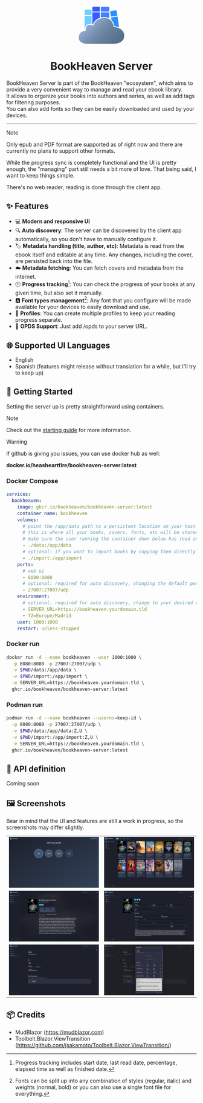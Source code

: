 <p align="center">
  <img src="wwwroot/img/logo.svg" alt="BookHeaven Logo" width="120" />
</p>

<h1 align="center">BookHeaven Server</h1>

BookHeaven Server is part of the BookHeaven "ecosystem", which aims to provide a very convenient way to manage and read your ebook library.<br/>
It allows to organize your books into authors and series, as well as add tags for filtering purposes.<br/>
You can also add fonts so they can be easily downloaded and used by your devices.

---

> [!NOTE]
> Only epub and PDF format are supported as of right now and there are currently no plans to support other formats.
> 
> While the progress sync is completely functional and the UI is pretty enough, the "managing" part still needs a bit more of love. That being said, I want to keep things simple.
> 
> There's no web reader, reading is done through the client app.

## :sparkles: Features
- :computer: **Modern and responsive UI**
- :mag: **Auto discovery**: The server can be discovered by the client app automatically, so you don't have to manually configure it.
- :label: **Metadata handling (title, author, etc)**: Metadata is read from the ebook itself and editable at any time. Any changes, including the cover, are persisted back into the file.
- :cloud: **Metadata fetching**: You can fetch covers and metadata from the internet.
- :clock10: **Progress tracking**[^1]: You can check the progress of your books at any given time, but also set it manually.
- :a: **Font types management**[^2]: Any font that you configure will be made available for your devices to easily download and use.
- :busts_in_silhouette: **Profiles**: You can create multiple profiles to keep your reading progress separate.
- :book: **OPDS Support**: Just add /opds to your server URL.

[^1]: Progress tracking includes start date, last read date, percentage, elapsed time as well as finished date.
[^2]: Fonts can be split up into any combination of styles (regular, italic) and weights (normal, bold) or you can also use a single font file for everything.

## :globe_with_meridians: Supported UI Languages
- English
- Spanish (features might release without translation for a while, but I'll try to keep up)

## :rocket: Getting Started
Setting the server up is pretty straightforward using containers.
> [!NOTE]
> Check out the [starting guide](https://bookheaven.ggarrido.dev/getting-started) for more information.
>

> [!WARNING]
> If github is giving you issues, you can use docker hub as well:
> 
> **docker.io/heasheartfire/bookheaven-server:latest**
> 
### Docker Compose

```yaml
services:
  bookheaven:
    image: ghcr.io/bookheaven/bookheaven-server:latest
    container_name: bookheaven
    volumes:
      # point the /app/data path to a persistent location on your host
      # this is where all your books, covers, fonts, etc will be stored
      # make sure the user running the container down below has read and write permissions to this folder
      - ./data:/app/data
      # optional: if you want to import books by copying them directly into a folder on your host
      - ./import:/app/import
    ports:
      # web ui
      - 8080:8080
      # optional: required for auto discovery, changing the default port is not supported for now since it's hardcoded in the client
      - 27007:27007/udp
    environment:
      # optional: required for auto discovery, change to your desired domain or ip:port, including the protocol (http or https)
      - SERVER_URL=https://bookheaven.yourdomain.tld
      - TZ=Europe/Madrid
    user: 1000:1000
    restart: unless-stopped
```

### Docker run

```bash
docker run -d --name bookheaven --user 1000:1000 \
  -p 8080:8080 -p 27007:27007/udp \
  -v $PWD/data:/app/data \
  -v $PWD/import:/app/import \
  -e SERVER_URL=https://bookheaven.yourdomain.tld \
  ghcr.io/bookheaven/bookheaven-server:latest
```

### Podman run

```bash
podman run -d --name bookheaven --userns=keep-id \
  -p 8080:8080 -p 27007:27007/udp \
  -v $PWD/data:/app/data:Z,U \
  -v $PWD/import:/app/import:Z,U \
  -e SERVER_URL=https://bookheaven.yourdomain.tld \
  ghcr.io/bookheaven/bookheaven-server:latest
```

## :memo: API definition
Coming soon

## :framed_picture: Screenshots
Bear in mind that the UI and features are still a work in progress, so the screenshots may differ slightly.
<table>
    <tr>
        <td>
            <img src="screenshots/profiles.png" alt="Profiles" />
        </td>
        <td>
            <img src="screenshots/shelf.png" alt="Shelf" />
        </td>
    </tr>
    <tr>
        <td>
            <img src="screenshots/book.png" alt="Book page" />
        </td>
        <td>
            <img src="screenshots/book_edit.png" alt="Book editing" />
        </td>
    </tr>
    <tr>
        <td>
            <img src="screenshots/settings.png" alt="Settings" />
        </td>
        <td>
            <img src="screenshots/settings_font.png" alt="Font management" />
        </td>
    </tr>
</table>

## :package: Credits
- MudBlazor (https://mudblazor.com)
- Toolbelt.Blazor.ViewTransition (https://github.com/jsakamoto/Toolbelt.Blazor.ViewTransition/) 
